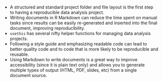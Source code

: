 - A structured and standard project folder and file layout is the first step to having
a reproducible data analysis project.
- Writing documents in R Markdown can reduce the time spent on manual tasks
since results can be easily re-generated and inserted into the final document, 
improving reproducibility.
- `usethis` has several nifty helper functions for managing data analysis projects.
- Following a style guide and emphasizing readable code can lead to better quality
code and to code that is more likely to be reproducible and reusable.
- Using Markdown to write documents is a great way to improve accessibility
(since it is plain text only) and allows you to generate multiple types of
output (HTML, PDF, slides, etc) from a single document source.
